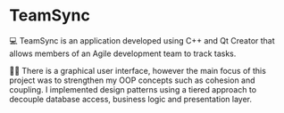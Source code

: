 # TeamSync
💻 TeamSync is an application developed using C++ and Qt Creator that allows members of an Agile development team to track tasks.

👩‍💻 There is a graphical user interface, however the main focus of this project was to strengthen my OOP concepts such as cohesion and coupling. I implemented design patterns using a tiered approach to decouple database access, business logic and presentation layer.
